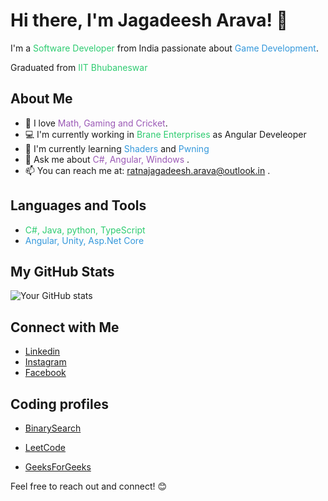 # Hi there, I'm Jagadeesh Arava! 👋

I'm a <span style="color: #2ecc71;">Software Developer</span> from India passionate about <span style="color: #3498db;">Game Development</span>.

Graduated from <span style="color: #2ecc71;"> IIT Bhubaneswar </span>

## About Me

- 🌟 I love <span style="color: #9b59b6;">Math, Gaming and Cricket</span>.
- 💻 I'm currently working in <span style="color: #2ecc71;">Brane Enterprises</span> as <span> Angular Develeoper</span>
- 🌱 I'm currently learning <span style="color: #3498db;">Shaders  </span> and <span style="color:#3498db">Pwning</span>
- 💬 Ask me about <span style="color: #9b59b6;">C#, Angular, Windows  </span>.
- 📫 You can reach me at: ratnajagadeesh.arava@outlook.in .

## Languages and Tools

- <span style="color: #2ecc71;"> C#, Java, python, TypeScript</span>
- <span style="color: #3498db;">Angular, Unity, Asp.Net Core</span>
<!-- - <span style="color: #9b59b6;">[Any other relevant information]</span> -->

## My GitHub Stats

![Your GitHub stats](https://github-readme-stats.vercel.app/api?username=Ratnajagadeesharava&show_icons=true&theme=radical)

## Connect with Me

- <a href="https://www.linkedin.com/in/ratna-jagadeesh-arava/" target="blank">Linkedin</a>
- <a href="https://www.instagram.com/_arava.jagadeesh/" target="blank">Instagram</a>
- <a href="https://facebook.com/ratnajagadeesh.arava" target="blank">Facebook</a>


## Coding profiles
- [BinarySearch](https://binarysearch.com/@/jagadeesharava)

- [LeetCode](https://leetcode.com/arj15/)

- [GeeksForGeeks](https://auth.geeksforgeeks.org/user/ratna_jagadeesh_arava/profile)


Feel free to reach out and connect! 😊
